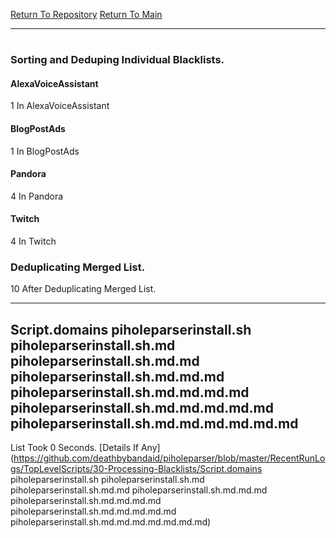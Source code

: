 [Return To Repository](https://github.com/deathbybandaid/piholeparser/)
[Return To Main](https://github.com/deathbybandaid/piholeparser/blob/master/RecentRunLogs/Mainlog.md)
____________________________________
# 
### Sorting and Deduping Individual Blacklists.
#### AlexaVoiceAssistant
1 In AlexaVoiceAssistant
#### BlogPostAds
1 In BlogPostAds
#### Pandora
4 In Pandora
#### Twitch
4 In Twitch
### Deduplicating Merged List.
10 After Deduplicating Merged List.
____________________________________
## Script.domains piholeparserinstall.sh piholeparserinstall.sh.md piholeparserinstall.sh.md.md piholeparserinstall.sh.md.md.md piholeparserinstall.sh.md.md.md.md piholeparserinstall.sh.md.md.md.md.md piholeparserinstall.sh.md.md.md.md.md.md
List Took 0 Seconds.
[Details If Any](https://github.com/deathbybandaid/piholeparser/blob/master/RecentRunLogs/TopLevelScripts/30-Processing-Blacklists/Script.domains piholeparserinstall.sh piholeparserinstall.sh.md piholeparserinstall.sh.md.md piholeparserinstall.sh.md.md.md piholeparserinstall.sh.md.md.md.md piholeparserinstall.sh.md.md.md.md.md piholeparserinstall.sh.md.md.md.md.md.md.md)

